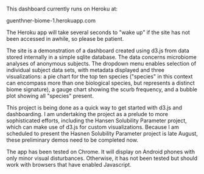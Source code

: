 This dashboard currently runs on Heroku at:

guenthner-biome-1.herokuapp.com

The Heroku app will take several seconds to "wake up" if the site has not been
accessed in awhile, so please be patient.

The site is a demonstration of a dashboard created using d3.js from data stored
internally in a simple sqlite database.  The data concerns microbiome 
analyses of anonymous subjects.  The dropdown menu enables selection of individual
subject data sets, with metadata displayed and three visualizations:  a pie
chart for the top ten species ("species" in this context can encompass more than
one biological species, but represents a distinct biome signature), a gauge 
chart showing the scurb frequency, and a bubble plot showing all "species"
present.  

This project is being done as a quick way to get started with d3.js and 
dashboarding.  I am undertaking the project as a prelude to more sophisticated
efforts, including the Hansen Solubility Parameter project, which can make
use of d3.js for custom visualizations.  Because I am scheduled to present
the Hasnen Solubility Parameter project is late August, these preliminary
demos need to be completed now.

The app has been tested on Chrome.  It will display on Android phones with
only minor visual disturbances.  Otherwise, it has not been tested but
should work with browsers that have enabled Javascript.  
